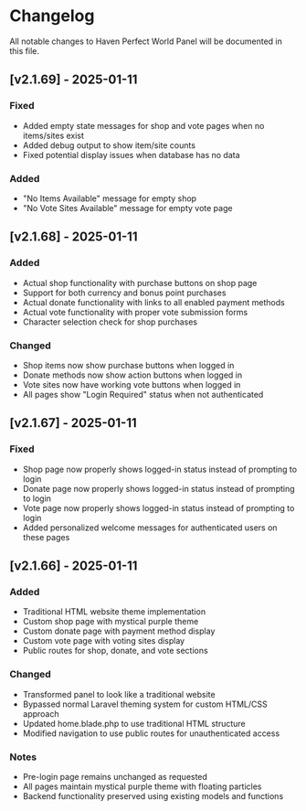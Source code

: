 # Changelog

All notable changes to Haven Perfect World Panel will be documented in this file.

## [v2.1.69] - 2025-01-11

### Fixed
- Added empty state messages for shop and vote pages when no items/sites exist
- Added debug output to show item/site counts
- Fixed potential display issues when database has no data

### Added
- "No Items Available" message for empty shop
- "No Vote Sites Available" message for empty vote page

## [v2.1.68] - 2025-01-11

### Added
- Actual shop functionality with purchase buttons on shop page
- Support for both currency and bonus point purchases
- Actual donate functionality with links to all enabled payment methods
- Actual vote functionality with proper vote submission forms
- Character selection check for shop purchases

### Changed
- Shop items now show purchase buttons when logged in
- Donate methods now show action buttons when logged in
- Vote sites now have working vote buttons when logged in
- All pages show "Login Required" status when not authenticated

## [v2.1.67] - 2025-01-11

### Fixed
- Shop page now properly shows logged-in status instead of prompting to login
- Donate page now properly shows logged-in status instead of prompting to login  
- Vote page now properly shows logged-in status instead of prompting to login
- Added personalized welcome messages for authenticated users on these pages

## [v2.1.66] - 2025-01-11

### Added
- Traditional HTML website theme implementation
- Custom shop page with mystical purple theme
- Custom donate page with payment method display
- Custom vote page with voting sites display
- Public routes for shop, donate, and vote sections

### Changed
- Transformed panel to look like a traditional website
- Bypassed normal Laravel theming system for custom HTML/CSS approach
- Updated home.blade.php to use traditional HTML structure
- Modified navigation to use public routes for unauthenticated access

### Notes
- Pre-login page remains unchanged as requested
- All pages maintain mystical purple theme with floating particles
- Backend functionality preserved using existing models and functions